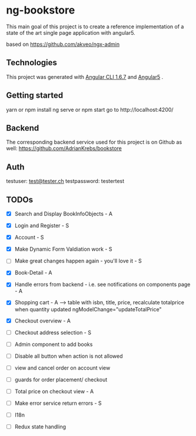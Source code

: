 # ng-bookstore

This main goal of this project is to create a reference implementation of a state of the art single page application with angular5.


based on https://github.com/akveo/ngx-admin

## Technologies

This project was generated with [Angular CLI 1.6.7](https://cli.angular.io/) and [Angular5](https://angular.io/) .


## Getting started
   yarn or npm install
   ng serve or npm start
   go to http://localhost:4200/


## Backend
   The corresponding backend service used for this project is on Github as well: 
   https://github.com/AdrianKrebs/bookstore
   
## Auth
testuser: test@tester.ch
testpassword: testertest


## TODOs

- [x] Search and Display BookInfoObjects - A 
- [x] Login and Register - S
- [x] Account - S
- [x] Make Dynamic Form Valdiation work - S
- [ ] Make great changes happen again - you'll love it - S 
- [x] Book-Detail - A
- [x] Handle errors from backend - i.e. see notifications on components page - A
- [x] Shopping cart - A --> table with isbn, title, price, recalculate totalprice when quantity updated ngModelChange="updateTotalPrice"
- [x] Checkout overview - A
- [ ] Checkout address selection - S
- [ ] Admin component to add books
- [ ] Disable all button when action is not allowed
- [ ] view and cancel order on account view
- [ ] guards for order placement/ checkout
- [ ] Total price on checkout view - A
- [ ] Make error service return errors - S
- [ ] I18n
- [ ] Redux state handling




